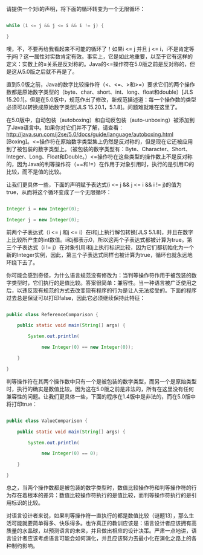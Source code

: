 请提供一个对i的声明，将下面的循环转变为一个无限循环： 
```java  
while (i <= j && j <= i && i != j) {
}
```
噢，不，不要再给我看起来不可能的循环了！如果i <= j 并且 j <= i，i不是肯定等于j吗？这一属性对实数肯定有效。事实上，它是如此地重要，以至于它有这样的定义：实数上的≤关系是反对称的。Java的<=操作符在5.0版之前是反对称的，但是这从5.0版之后就不再是了。 
直到5.0版之前，Java的数字比较操作符（<、<=、>和>=）要求它们的两个操作数都是原始数字类型的（byte、char、short、int、long、float和double）[JLS 15.20.1]。但是在5.0版中，规范作出了修改，新规范描述道：每一个操作数的类型必须可以转换成原始数字类型[JLS 15.20.1，5.1.8]。问题难就难在这里了。 
在5.0版中，自动包装（autoboxing）和自动反包装（auto-unboxing）被添加到了Java语言中。如果你对它们并不了解，请查看：http://java.sun.com/j2se/5.0/docs/guide/language/autoboxing.html [Boxing]。<=操作符在原始数字类型集上仍然是反对称的，但是现在它还被应用到了被包装的数字类型上。（被包装的数字类型有：Byte、Character、Short、Integer、Long、Float和Double。）<=操作符在这些类型的操作数上不是反对称的，因为Java的判等操作符（==和!=）在作用于对象引用时，执行的是引用ID的比较，而不是值的比较。 
让我们更具体一些，下面的声明赋予表达式(i <= j && j <= i && i != j)的值为true，从而将这个循环变成了一个无限循环： 
```java  
Integer i = new Integer(0);
Integer j = new Integer(0);
```
前两个子表达式（i <= j 和j <= i）在i和j上执行解包转换[JLS 5.1.8]，并且在数字上比较所产生的int数值。i和j都表示0，所以这两个子表达式都被计算为true。第三个子表达式（i != j）在对象引用i和j上执行标识比较，因为它们都初始化为一个新的Integer实例，因此，第三个子表达式同样也被计算为true，循环也就永远地环绕下去了。 
你可能会感到奇怪，为什么语言规范没有修改为：当判等操作符作用于被包装的数字类型时，它们执行的是值比较。答案很简单：兼容性。当一种语言被广泛使用之后，以违反现有规范的方式去改变现有程序的行为是让人无法接受的。下面的程序过去总是保证可以打印false，因此它必须继续保持此特征： 
```java  
public class ReferenceComparison {
    public static void main(String[] args) {
        System.out.println(
             new Integer(0) == new Integer(0));
    }
}
```
判等操作符在其两个操作数中只有一个是被包装的数字类型，而另一个是原始类型时，执行的确实是数值比较。因为这在5.0版之前是非法的，所有在这里没有任何兼容性的问题。让我们更具体一些，下面的程序在1.4版中是非法的，而在5.0版中将打印true： 
```java  
public class ValueComparison {
    public static void main(String[] args) {
        System.out.println(
             new Integer(0) == 0);
    }
}
```
总之，当两个操作数都是被包装的数字类型时，数值比较操作符和判等操作符的行为存在着根本的差异：数值比较操作符执行的是值比较，而判等操作符执行的是引用标识的比较。 
对语言设计者来说，如果判等操作符一直执行的都是数值比较（谜题13），那么生活可能就要简单得多、快乐得多。也许真正的教训应该是：语言设计者应该拥有高质量的水晶球，以预测语言的未来，并且做出相应的设计决策。严肃一点地讲，语言设计者应该考虑语言可能会如何演化，并且应该努力去最小化在演化之路上的各种制约影响。